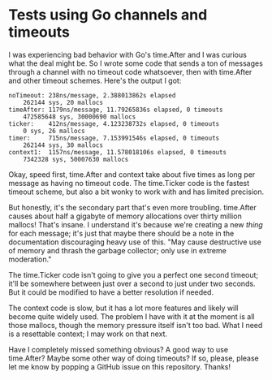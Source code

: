 # Tests using Go channels and timeouts

I was experiencing bad behavior with Go's time.After and I was curious what the
deal might be. So I wrote some code that sends a ton of messages through a
channel with no timeout code whatsoever, then with time.After and other timeout
schemes. Here's the output I got:

```
noTimeout: 238ns/message, 2.388013862s elapsed
    262144 sys, 20 mallocs
timeAfter: 1179ns/message, 11.79265836s elapsed, 0 timeouts
    472585648 sys, 30000690 mallocs
ticker:    412ns/message, 4.123238732s elapsed, 0 timeouts
    0 sys, 26 mallocs
timer:     715ns/message, 7.153991546s elapsed, 0 timeouts
    262144 sys, 30 mallocs
context1:  1157ns/message, 11.578018106s elapsed, 0 timeouts
    7342328 sys, 50007630 mallocs
```

Okay, speed first, time.After and context take about five times as long per
message as having no timeout code. The time.Ticker code is the fastest timeout
scheme, but also a bit wonky to work with and has limited precision.

But honestly, it's the secondary part that's even more troubling. time.After
causes about half a gigabyte of memory allocations over thirty million mallocs!
That's insane. I understand it's because we're creating a new *thing* for each
message; it's just that maybe there should be a note in the documentation
discouraging heavy use of this. "May cause destructive use of memory and thrash
the garbage collector; only use in extreme moderation."

The time.Ticker code isn't going to give you a perfect one second timeout;
it'll be somewhere between just over a second to just under two seconds. But it
could be modified to have a better resolution if needed.

The context code is slow, but it has a lot more features and likely will become
quite widely used. The problem I have with it at the moment is all those
mallocs, though the memory pressure itself isn't too bad. What I need is a
resettable context; I may work on that next.

Have I completely missed something obvious? A good way to use time.After? Maybe
some other way of doing timeouts? If so, please, please let me know by popping
a GitHub issue on this repository. Thanks!
